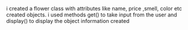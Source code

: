 i created a flower class with attributes like name, price ,smell, color etc created objects. i  used methods get() to take input from the user and display() to display the object information created
